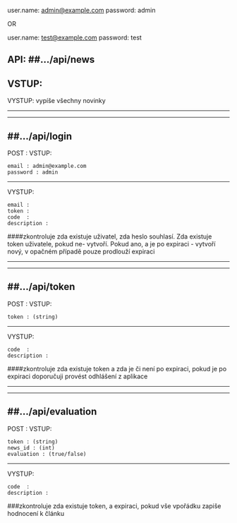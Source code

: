 user.name: admin@example.com
password:  admin

OR

user.name: test@example.com
password:  test


API:
##.../api/news
---------------
VSTUP: 
---------------
VYSTUP: vypíše všechny novinky

---------------
---------------

##.../api/login
----------------
POST : VSTUP: 

    email : admin@example.com
    password : admin
----------------    
VYSTUP:

    email :
    token :          
    code  : 
    description :
    
####zkontroluje zda existuje uživatel, zda heslo souhlasí. Zda existuje token uživatele, pokud ne- vytvoří. Pokud ano, a je po expiraci - vytvoří nový, v opačném případě pouze prodlouží expiraci

---------------
---------------

##.../api/token
---------------
POST : VSTUP: 

    token : (string)
---------------    
VYSTUP:

    code  :
    description :     
####zkontroluje zda existuje token a zda je či není po expiraci, pokud je po expiraci doporučuji provést odhlášení z aplikace   

---------------
---------------

##.../api/evaluation
-------------------
POST : VSTUP: 

    token : (string)
    news_id : (int)
    evaluation : (true/false)
------------------    
VYSTUP:  

    code  :
    description :  
###zkontroluje zda existuje token, a expiraci, pokud vše vpořádku zapiše hodnocení k článku    
